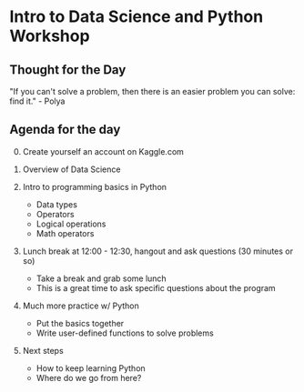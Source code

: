 # Intro to Data Science and Python Workshop

## Thought for the Day
"If you can't solve a problem,
    then there is an easier problem you can solve: 
        find it."
            - Polya

## Agenda for the day
0. Create yourself an account on Kaggle.com

1. Overview of Data Science

2. Intro to programming basics in Python
    - Data types
    - Operators
    - Logical operations
    - Math operators

3. Lunch break at 12:00 - 12:30, hangout and ask questions (30 minutes or so)
    - Take a break and grab some lunch
    - This is a great time to ask specific questions about the program

4. Much more practice w/ Python
    - Put the basics together
    - Write user-defined functions to solve problems

5. Next steps
    - How to keep learning Python
    - Where do we go from here?
